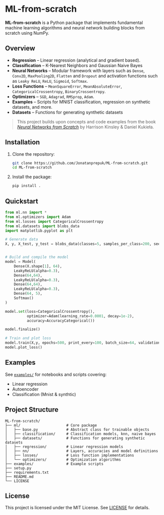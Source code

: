# ML-from-scratch

**ML-from-scratch** is a Python package that implements fundamental machine learning algorithms and neural network building blocks from scratch using NumPy.

## Overview

* **Regression** – Linear regression (analytical and gradient based).
* **Classification** – K-Nearest Neighbors and Gaussian Naive Bayes
* **Neural Networks** – Modular framework with layers such as `Dense`, `Conv2D`, `MaxPooling2D`, `Flatten` and `Dropout` and activation functions such as `Leaky ReLU`, `ReLU`, `Sigmoid`, `Softmax`.
* **Loss Functions** – `MeanSquareError`, `MeanAbsoluteError`, `CategoricalCrossentropy`, `BinaryCrossentropy`.
* **Optimizers** – `SGD`, `Adagrad`, `RMSprop`, `Adam`.
* **Examples** – Scripts for MNIST classification, regression on synthetic datasets, and more.
* **Datasets** – Functions for generating synthetic datasets

> This project builds upon concepts and code examples from the book [*Neural Networks from Scratch*](https://nnfs.io/) by Harrison Kinsley & Daniel Kukieła.

## Installation

1. Clone the repository:

   ```bash
   git clone https://github.com/Jonatanprepuk/ML-from-scratch.git
   cd ML-from-scratch
   ```
2. Install the package:

   ```bash
   pip install .
   ```

## Quickstart

```python
from ml.nn import *
from ml.optimizers import Adam
from ml.losses import CategoricalCrossentropy
from ml.datasets import blobs_data
import matplotlib.pyplot as plt

# Generate data
X, y, X_test, y_test = blobs_data(classes=5, samples_per_class=200, seed=1234, test_split=0.2)


# Build and compile the model
model = Model(
    Dense(X.shape[1], 64),
    LeakyReLU(alpha=0.3),
    Dense(64,64),
    LeakyReLU(alpha=0.3),
    Dense(64,64),
    LeakyReLU(alpha=0.3),
    Dense(64, 5),
    Softmax()
)

model.set(loss=CategoricalCrossentropy(), 
          optimizer=Adam(learning_rate=0.0001, decay=1e-2), 
          accuracy=AccuracyCategorical())

model.finalize()

# Train and plot loss 
model.train(X,y, epochs=500, print_every=100, batch_size=64, validation_data=(X_test, y_test))
model.plot_loss()
```

## Examples

See [`examples/`](./examples) for notebooks and scripts covering:
- Linear regression 
- Autoencoder
- Classification (Mnist & synthtic)

## Project Structure

```
ML-from-scratch/
├── ml/                     # Core package
│   ├── base.py             # Abstract class for trainable objects
│   ├── classification/     # Classification models, knn, naive bayes
│   ├── datasets/           # Functions for generating synthetic datasets
│   ├── regression/         # Linear regression models
│   ├── nn/                 # Layers, accuracies and model definitions
│   ├── losses/             # Loss function implementations
│   └── optimizers/         # Optimization algorithms
├── examples/               # Example scripts
├── setup.py          
├── requirements.txt  
├── README.md         
└── LICENSE           
```


## License

This project is licensed under the MIT License. See [LICENSE](LICENSE) for details.
